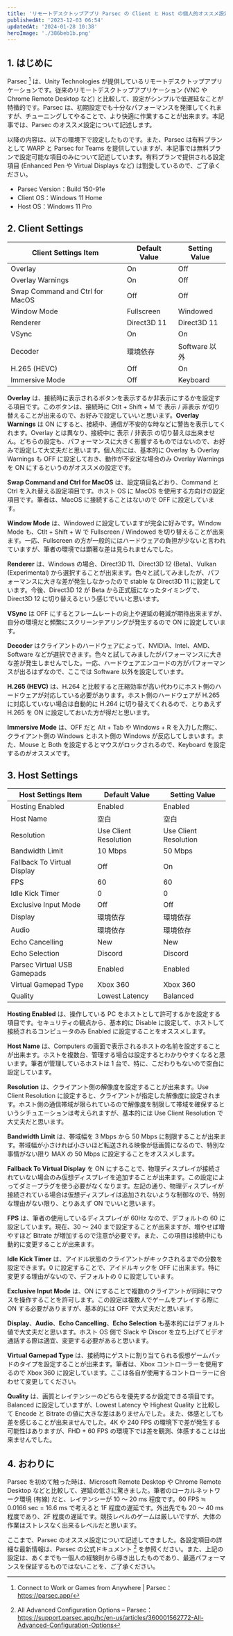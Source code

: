 ```yaml
---
title: 'リモートデスクトップアプリ Parsec の Client と Host の個人的オススメ設定 for Windows'
publishedAt: '2023-12-03 06:54'
updatedAt: '2024-01-28 10:38'
heroImage: './386beb1b.png'
---
```


## 1. はじめに

Parsec [^1] は、Unity Technologies が提供しているリモートデスクトップアプリケーションです。従来のリモートデスクトップアプリケーション (VNC や Chrome Remote Desktop など) と比較して、設定がシンプルで低遅延なことが特徴的です。Parsec は、初期設定でも十分なパフォーマンスを発揮してくれますが、チューニングしてやることで、より快適に作業することが出来ます。本記事では、Parsec のオススメ設定について記述します。

以降の内容は、以下の環境下で設定したものです。また、Parsec は有料プランとして WARP と Parsec for Teams を提供していますが、本記事では無料プランで設定可能な項目のみについて記述しています。有料プランで提供される設定項目 (Enhanced Pen や Virtual Displays など) は割愛しているので、ご了承ください。

[^1]: Connect to Work or Games from Anywhere | Parsec：https://parsec.app/

- Parsec Version：Build 150-91e
- Client OS：Windows 11 Home
- Host OS：Windows 11 Pro

## 2. Client Settings

| Client Settings Item            | Default Value | Setting Value |
| ------------------------------- | ------------- | ------------- |
| Overlay                         | On            | Off           |
| Overlay Warnings                | On            | Off           |
| Swap Command and Ctrl for MacOS | Off           | Off           |
| Window Mode                     | Fullscreen    | Windowed      |
| Renderer                        | Direct3D 11   | Direct3D 11   |
| VSync                           | On            | On            |
| Decoder                         | 環境依存      | Software 以外 |
| H.265 (HEVC)                    | Off           | On            |
| Immersive Mode                  | Off           | Keyboard      |

**Overlay** は、接続時に表示されるボタンを表示するか非表示にするかを設定する項目です。このボタンは、接続時に Ctlt + Shift + M で 表示 / 非表示 が切り替えることが出来るので、お好みで設定していいと思います。**Overlay Warnings** は ON にすると、接続中、通信が不安的な時などに警告を表示してくれます。Overlay とは異なり、接続中に 表示 / 非表示 の切り替えは出来ません。どちらの設定も、パフォーマンスに大きく影響するものではないので、お好みで設定して大丈夫だと思います。個人的には、基本的に Overlay も Overlay Warnings も OFF に設定しておき、動作が不安定な場合のみ Overlay Warnings を ON にするというのがオススメの設定です。

**Swap Command and Ctrl for MacOS** は、設定項目名どおり、Command と Ctrl を入れ替える設定項目です。ホスト OS に MacOS を使用する方向けの設定項目です。筆者は、MacOS に接続することはないので OFF に設定しています。

**Window Mode** は、Windowed に設定していますが完全に好みです。Window Mode も、Ctlt + Shift + W で Fullscreen / Windowed を切り替えることが出来ます。一応、Fullscreen の方が一般的にはハードウェアの負担が少ないと言われていますが、筆者の環境では顕著な差は見られませんでした。

**Renderer** は、Windows の場合、Direct3D 11、Direct3D 12 (Beta)、Vulkan (Experimental) から選択することが出来ます。色々と試してみましたが、パフォーマンスに大きな差が発生しなかったので stable な Direct3D 11 に設定しています。今後、Direct3D 12 が Beta から正式版になったタイミングで、Direct3D 12 に切り替えるという感じでいいと思います。

**VSync** は OFF にするとフレームレートの向上や遅延の軽減が期待出来ますが、自分の環境だと頻繁にスクリーンテアリングが発生するので ON に設定しています。

**Decoder** はクライアントのハードウェアによって、NVIDIA、Intel、AMD、Software などが選択できます。色々と試してみましたがパフォーマンスに大きな差が発生しませんでした。一応、ハードウェアエンコードの方がパフォーマンスが出るはずなので、ここでは Software 以外を設定しています。

**H.265 (HEVC)** は、H.264 と比較すると圧縮効率が高い代わりにホスト側のハードウェアが対応している必要があります。ホスト側のハードウェアが H.265 に対応していない場合は自動的に H.264 に切り替えてくれるので、とりあえず H.265 を ON に設定しておいた方が得だと思います。

**Immersive Mode** は、OFF だと Alt + Tab や Windows + R を入力した際に、クライアント側の Windows とホスト側の Windows が反応してしまいます。また、Mouse と Both を設定するとマウスがロックされるので、Keyboard を設定するのがオススメです。

## 3. Host Settings

| Host Settings Item          | Default Value         | Setting Value         |
| --------------------------- | --------------------- | --------------------- |
| Hosting Enabled             | Enabled               | Enabled               |
| Host Name                   | 空白                  | 空白                  |
| Resolution                  | Use Client Resolution | Use Client Resolution |
| Bandwidth Limit             | 10 Mbps               | 50 Mbps               |
| Fallback To Virtual Display | Off                   | On                    |
| FPS                         | 60                    | 60                    |
| Idle Kick Timer             | 0                     | 0                     |
| Exclusive Input Mode        | Off                   | Off                   |
| Display                     | 環境依存              | 環境依存              |
| Audio                       | 環境依存              | 環境依存              |
| Echo Cancelling             | New                   | New                   |
| Echo Selection              | Discord               | Discord               |
| Parsec Virtual USB Gamepads | Enabled               | Enabled               |
| Virtual Gamepad Type        | Xbox 360              | Xbox 360              |
| Quality                     | Lowest Latency        | Balanced              |

**Hosting Enabled** は、操作している PC をホストとして許可するかを設定する項目です。セキュリティの観点から、基本的に Disable に設定して、ホストして接続されるコンピュータのみ Enabled に設定することをオススメします。

**Host Name** は、Computers の画面で表示されるホストの名前を設定することが出来ます。ホストを複数台、管理する場合は設定するとわかりやすくなると思います。筆者が管理しているホストは 1 台で、特に、こだわりもないので空白に設定しています。

**Resolution** は、クライアント側の解像度を設定することが出来ます。Use Client Resolution に設定すると、クライアントが指定した解像度に設定されます。ホスト側の通信帯域が限られているので解像度を制限して帯域を確保するというシチュエーションは考えられますが、基本的には Use Client Resolution で大丈夫だと思います。

**Bandwidth Limit** は、帯域幅を 3 Mbps から 50 Mbps に制限することが出来ます。帯域幅が小さければ小さいほど転送される映像が低画質になるので、特別な事情がない限り MAX の 50 Mbps に設定することをオススメします。

**Fallback To Virtual Display** を ON にすることで、物理ディスプレイが接続されていない場合のみ仮想ディスプレイを追加することが出来ます。この設定によってダミープラグを使う必要がなくなります。左記の通り、物理ディスプレイが接続されている場合は仮想ディスプレイは追加されないような制御なので、特別な理由がない限り、とりあえず ON でいいと思います。

**FPS** は、筆者の使用しているディスプレイが 60Hz なので、デフォルトの 60 に設定しています。現在、30 ～ 240 まで設定することが出来ますが、増やせば増やすほど Bitrate が増加するので注意が必要です。また、この項目は接続中にも動的に変更することが出来ます。

**Idle Kick Timer** は、アイドル状態のクライアントがキックされるまでの分数を設定できます。0 に設定することで、アイドルキックを OFF に出来ます。特に変更する理由がないので、デフォルトの 0 に設定しています。

**Exclusive Input Mode** は、ON にすることで複数のクライアントが同時にマウスを操作することを許可します。この設定は複数人でゲームをプレイする際に ON する必要がありますが、基本的には OFF で大丈夫だと思います。

**Display**、**Audio**、**Echo Cancelling**、**Echo Selection** も基本的にはデフォルト値で大丈夫だと思います。ホスト OS 側で Slack や Discor を立ち上げてビデオ通話する際は適宜、変更する必要があると思います。

**Virtual Gamepad Type** は、接続時にゲストに割り当てられる仮想ゲームパッドのタイプを設定することが出来ます。筆者は、Xbox コントローラーを使用するので Xbox 360 に設定しています。ここは各自が使用するコントローラーに合わせて変更してください。

**Quality** は、画質とレイテンシーのどちらを優先するか設定できる項目です。Balanced に設定していますが、Lowest Latency や Highest Quality と比較して Encode と Bitrate の値に大きな差はありませんでした。また、体感としても差を感じることが出来ませんでした。4K や 240 FPS の環境下で差が発生する可能性はありますが、FHD + 60 FPS の環境下では差を観測、体感することは出来ませんでした。

## 4. おわりに

Parsec を初めて触った時は、Microsoft Remote Desktop や Chrome Remote Desktop などと比較して、遅延の低さに驚きました。筆者のローカルネットワーク環境 (有線) だと、レイテンシーが 10 ～ 20 ms 程度です。60 FPS ≒ 0.0166 sec = 16.6 ms で考えると 1F 程度の遅延です。外出先でも 20 ～ 40 ms 程度であり、2F 程度の遅延です。競技レベルのゲームは厳しいですが、大体の作業はストレスなく出来るレベルだと思います。

ここまで、Parsec のオススメ設定について記述してきました。各設定項目の詳細な最新情報は、Parsec の公式ドキュメント [^2] を参照ください。また、上記の設定は、あくまでも一個人の経験則から導き出したものであり、最適パフォーマンスを保証するものではないことを、ご了承ください。

[^2]: All Advanced Configuration Options – Parsec：https://support.parsec.app/hc/en-us/articles/360001562772-All-Advanced-Configuration-Options
